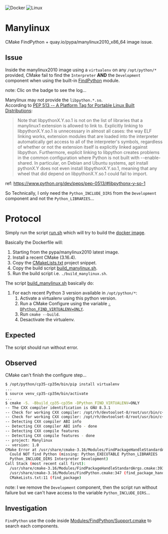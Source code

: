 ![Docker](https://github.com/Mizux/manylinux/workflows/Docker/badge.svg)
![Linux](https://github.com/Mizux/manylinux/workflows/Linux/badge.svg)

# Manylinux
CMake FindPython + quay.io/pypa/manylinux2010_x86_64 image issue.

## Issue
Inside the manylinux2010 image using a `virtualenv` on any `/opt/python/*` provided, CMake fail to find the `Interpreter` **AND** the `Development` component when using the built-in
[FindPython](https://cmake.org/cmake/help/latest/module/FindPython.html) module.

note: Clic on the badge to see the log...

Manylinux may not provide the `libpython.*.so`.  
According to [PEP 513 -- A Platform Tag for Portable Linux Built Distributions](https://www.python.org/dev/peps/pep-0513/):
> Note that libpythonX.Y.so.1 is not on the list of libraries that a manylinux1 extension is allowed to link to. Explicitly linking to libpythonX.Y.so.1 is unnecessary in almost all cases: the way ELF linking works, extension modules that are loaded into the interpreter automatically get access to all of the interpreter's symbols, regardless of whether or not the extension itself is explicitly linked against libpython. Furthermore, explicit linking to libpython creates problems in the common configuration where Python is not built with --enable-shared. In particular, on Debian and Ubuntu systems, apt install pythonX.Y does not even install libpythonX.Y.so.1, meaning that any wheel that did depend on libpythonX.Y.so.1 could fail to import.

ref: https://www.python.org/dev/peps/pep-0513/#libpythonx-y-so-1

So Technically, I only need the `Python_INCLUDE_DIRS` from the `Development` component and not the `Python_LIBRARIES`...

# Protocol
Simply run the script [run.sh](run.sh) which will try to build the [docker image](Dockerfile).

Basically the Dockerfile will:
1. Starting from the pypa/manylinux2010 latest image.
2. Install a recent CMake (3.16.4).
3. Copy the [CMakeLists.txt](CMakeLists.txt) project snippet.
4. Copy the build script [build_manylinux.sh](build_manylinux.sh).
5. Run the build script i.e. `./build_manylinux.sh`.

The script [build_manylinux.sh](build_manylinux.sh) basically do:
1. For each recent Python 3 version available in `/opt/python/*`:
   1. Activate a virtualenv using this python version.
   2. Run a CMake Configure using the variable [`-DPython_FIND_VIRTUALENV=ONLY`](https://cmake.org/cmake/help/latest/module/FindPython.html#hints).
   3. Run `cmake --build`.
   4. Desactivate the virtualenv.

## Expected
The script should run without error.

## Observed
CMake can't finish the configure step...
```sh
$ /opt/python/cp35-cp35m/bin/pip install virtualenv
...
$ source venv_cp35-cp35m/bin/activate
...
$ cmake -S. -Bbuild_cp35-cp35m -DPython_FIND_VIRTUALENV=ONLY
-- The CXX compiler identification is GNU 8.3.1
-- Check for working CXX compiler: /opt/rh/devtoolset-8/root/usr/bin/c++
-- Check for working CXX compiler: /opt/rh/devtoolset-8/root/usr/bin/c++ -- works
-- Detecting CXX compiler ABI info
-- Detecting CXX compiler ABI info - done
-- Detecting CXX compile features
-- Detecting CXX compile features - done
-- project: Manylinux
-- version: 1.0
CMake Error at /usr/share/cmake-3.16/Modules/FindPackageHandleStandardArgs.cmake:146 (message):
  Could NOT find Python (missing: Python_EXECUTABLE Python_LIBRARIES
  Python_INCLUDE_DIRS Interpreter Development)
Call Stack (most recent call first):
  /usr/share/cmake-3.16/Modules/FindPackageHandleStandardArgs.cmake:393 (_FPHSA_FAILURE_MESSAGE)
  /usr/share/cmake-3.16/Modules/FindPython.cmake:347 (find_package_handle_standard_args)
  CMakeLists.txt:11 (find_package)
```

note: I we remove the `Development` component, then the script run without failure but we can't have access to the variable
`Python_INCLUDE_DIRS`...

## Investigation
`FindPython` use the code inside [Modules/FindPython/Support.cmake](https://gitlab.kitware.com/cmake/cmake/-/blob/master/Modules/FindPython/Support.cmake) to search each components.
